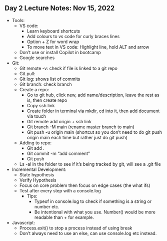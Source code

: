## Day 2 Lecture Notes: Nov 15, 2022

* Tools:
    * VS code:
        * Learn keyboard shortcuts
        * Add colours to vs code for curly braces lines
        * Option + Z for word wrap
        * To move text in VS code: Highlight line, hold ALT and arrow
    * Don’t use or install Copilot in bootcamp
    * Google searches
* Git:
    * Git remote -v: check if file is linked to a git repo
    * Git pull:
    * Git log: shows list of commits
    * Git branch: check branch
    * Create a repo:
        * Go to git hub, click new, add name/description, leave the rest as is, then create repo
        * Copy ssh link
        * Create folder in terminal via mkdir, cd into it, then add document via touch
        * Git remote add origin + ssh link
        * Git branch -M main (rename master branch to main)
        * Git push -u origin main (shortcut so you don’t need to do git push origin main each time but rather just do git push)
    * Adding to repo:
        * Git add .
        * Git commit -m “add comment”
        * Git push
    * Ls -al in the folder to see if it’s being tracked by git, will see a .git file
* Incremental Development:
    * State hypothesis
    * Verify Hypothesis
    * Focus on core problem then focus on edge cases (the what ifs)
    * Test after every step with a console.log
        * Tips: 
            * Typeof in console.log to check if something is a string or number etc.
            * Be intentional with what you use. Number() would be more readable than + for example.
* Javascript:
    * Process.exit() to stop a process instead of using break
    * Don’t always need to use an else, can use console.log etc instead.